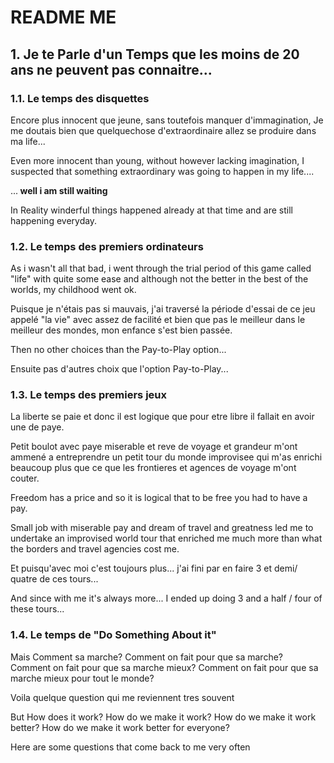 # README ME

## 1. Je te Parle d'un Temps que les moins de 20 ans ne peuvent pas connaitre...

### 1.1. Le temps des disquettes

Encore plus innocent que jeune, sans toutefois manquer d'immagination, Je me doutais bien que quelquechose d'extraordinaire allez se produire dans ma life...

Even more innocent than young, without however lacking imagination, I suspected that something extraordinary was going to happen in my life....


...<b> well i am still waiting </b>

In Reality winderful things happened already at that time and are still happening everyday.

### 1.2. Le temps des premiers ordinateurs

As i wasn't all that bad, i went through the trial period of this game called "life" with quite some ease and although not the better in the best of the worlds, my childhood went ok.

Puisque je n'étais pas si mauvais, j'ai traversé la période d'essai de ce jeu appelé "la vie" avec assez de facilité et bien que pas le meilleur dans le meilleur des mondes, mon enfance s'est bien passée.

Then no other choices than the Pay-to-Play option...

Ensuite pas d'autres choix que l'option Pay-to-Play...


### 1.3. Le temps des premiers jeux

La liberte se paie et donc il est logique que pour etre libre il fallait en avoir une de paye.

Petit boulot avec paye miserable et reve de voyage et grandeur m'ont ammené a entreprendre un petit tour du monde improvisee qui m'as enrichi beaucoup plus que ce que les frontieres et agences de voyage m'ont couter.

Freedom has a price and so it is logical that to be free you had to have a pay.

Small job with miserable pay and dream of travel and greatness led me to undertake an improvised world tour that enriched me much more than what the borders and travel agencies cost me.

Et puisqu'avec moi c'est toujours plus... j'ai fini par en faire 3 et demi/ quatre de ces tours...

And since with me it's always more... I ended up doing 3 and a half / four of these tours...


### 1.4. Le temps de "Do Something About it"

Mais Comment sa marche? Comment on fait pour que sa marche? Comment on fait pour que sa marche mieux? Comment on fait pour que sa marche mieux pour tout le monde?

Voila quelque question qui me reviennent tres souvent


But How does it work? How do we make it work? How do we make it work better? How do we make it work better for everyone?

Here are some questions that come back to me very often